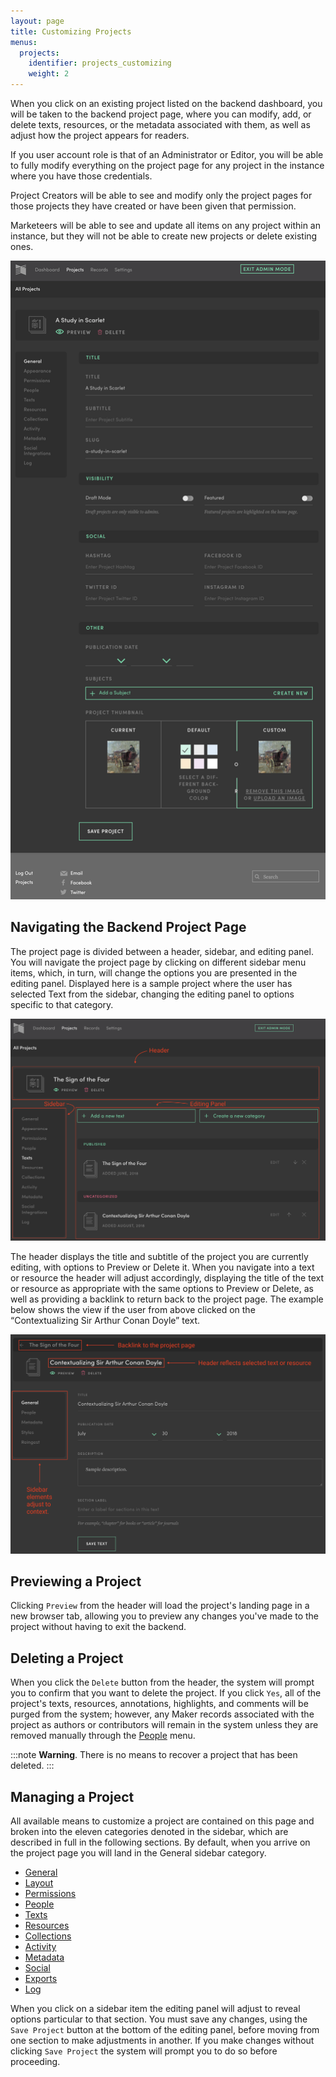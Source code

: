 ```yaml
---
layout: page
title: Customizing Projects
menus:
  projects:
    identifier: projects_customizing
    weight: 2
---
```


When you click on an existing project listed on the backend dashboard, you will be taken to the backend project page, where you can modify, add, or delete texts, resources, or the metadata associated with them, as well as adjust how the project appears for readers.

If you user account role is that of an Administrator or Editor, you will be able to fully modify everything on the project page for any project in the instance where you have those credentials.

Project Creators will be able to see and modify only the project pages for those projects they have created or have been given that permission.

Marketeers will be able to see and update all items on any project within an instance, but they will not be able to create new projects or delete existing ones.

![Backend Project Page](/docs/assets/projects/backend-project-page.png)

## Navigating the Backend Project Page

The project page is divided between a header, sidebar, and editing panel. You will navigate the project page by clicking on different sidebar menu items, which, in turn, will change the options you are presented in the editing panel. Displayed here is a sample project where the user has selected Text from the sidebar, changing the editing panel to options specific to that category.

![Project Page Parts](/docs/assets/projects/project-page-parts.png)

The header displays the title and subtitle of the project you are currently editing, with options to Preview or Delete it. When you navigate into a text or resource the header will adjust accordingly, displaying the title of the text or resource as appropriate with the same options to Preview or Delete, as well as providing a backlink to return back to the project page. The example below shows the view if the user from above clicked on the “Contextualizing Sir Arthur Conan Doyle” text.

![Project Nav](/docs/assets/projects/project-nav.png)

## Previewing a Project

Clicking `Preview` from the header will load the project's landing page in a new browser tab, allowing you to preview any changes you've made to the project without having to exit the backend.

## Deleting a Project

When you click the `Delete` button from the header, the system will prompt you to confirm that you want to delete the project. If you click `Yes`, all of the project's texts, resources, annotations, highlights, and comments will be purged from the system; however, any Maker records associated with the project as authors or contributors will remain in the system unless they are removed manually through the [People](/docs/projects/accounts/managing) menu.

:::note
<strong>Warning</strong>. There is no means to recover a project that has been deleted.
:::

## Managing a Project

All available means to customize a project are contained on this page and broken into the eleven categories denoted in the sidebar, which are described in full in the following sections. By default, when you arrive on the project page you will land in the General sidebar category.

* [General](/docs/projects/customizing/general)
* [Layout](/docs/projects/customizing/layout)
* [Permissions](/docs/projects/customizing/access)
* [People](/docs/projects/customizing/people)
* [Texts](/docs/projects/customizing/texts)
* [Resources](/docs/projects/customizing/resources)
* [Collections](/docs/projects/customizing/collections)
* [Activity](/docs/projects/customizing/activity)
* [Metadata](/docs/projects/customizing/metadata)
* [Social](/docs/projects/customizing/social)
* [Exports](/docs/projects/customizing/exports)
* [Log](/docs/projects/customizing/log)

When you click on a sidebar item the editing panel will adjust to reveal options particular to that section. You must save any changes, using the `Save Project` button at the bottom of the editing panel, before moving from one section to make adjustments in another. If you make changes without clicking `Save Project` the system will prompt you to do so before proceeding.
